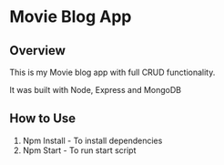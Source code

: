 # Movie Blog App

## Overview

This is my Movie blog app with full CRUD functionality. 

It was built with Node, Express and MongoDB

## How to Use

1. Npm Install - To install dependencies
2. Npm Start - To run start script